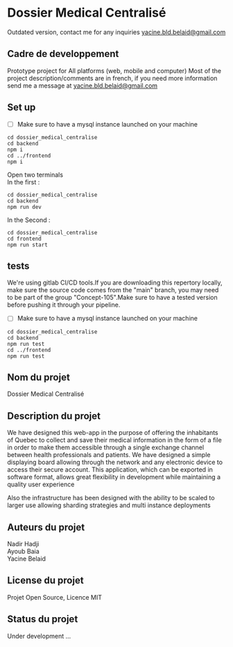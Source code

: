 # Dossier Medical Centralisé

Outdated version, contact me for any inquiries 
yacine.bld.belaid@gmail.com

## Cadre de developpement

Prototype project for All platforms (web, mobile and computer)
Most of the project description/comments are in french, if you need more information send me a message at 
yacine.bld.belaid@gmail.com

## Set up

- [ ] Make sure to have a mysql instance launched on your machine

```
cd dossier_medical_centralise
cd backend
npm i
cd ../frontend
npm i
```
Open two terminals    
In the first :   
```
cd dossier_medical_centralise
cd backend
npm run dev
```

In the Second :    
```
cd dossier_medical_centralise
cd frontend
npm run start
```

## tests

We're using gitlab CI/CD tools.If you are downloading this repertory locally, make sure the source code comes from the "main" branch, you may need to be part of the group "Concept-105".Make sure to have a tested version before pushing it through your pipeline.

- [ ] Make sure to have a mysql instance launched on your machine
```
cd dossier_medical_centralise
cd backend
npm run test
cd ../frontend
npm run test
```

## Nom du projet
Dossier Medical Centralisé

## Description du projet  
We have designed this web-app in the purpose of offering the inhabitants of Quebec to collect and save their medical information in the form of a file in order to make them accessible through a single exchange channel between health professionals and patients.
We have designed a simple displaying board allowing through the network and any electronic device to access their secure account. This application, which can be exported in software format, allows great flexibility in development while maintaining a quality user experience

Also the infrastructure has been designed with the ability to be scaled to larger use allowing sharding strategies and multi instance deployments

## Auteurs du projet

Nadir Hadji  
Ayoub Baia   
Yacine Belaid 

## License du projet
Projet Open Source, Licence MIT

## Status du projet
Under development ...

